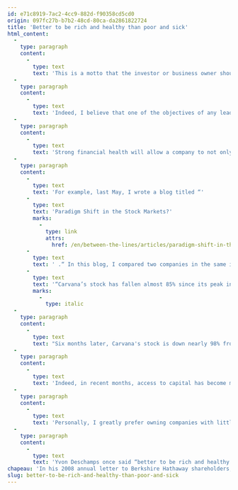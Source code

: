 ```yaml
---
id: e71c8919-7ac2-4cc9-882d-f90358cd5cd0
origin: 097fc27b-b7b2-48cd-80ca-da2861822724
title: 'Better to be rich and healthy than poor and sick'
html_content:
  -
    type: paragraph
    content:
      -
        type: text
        text: 'This is a motto that the investor or business owner should apply at all times in my opinion. However, it becomes even more important during times like these, when interest rates are rising, and the economy is subject to an economic downturn.'
  -
    type: paragraph
    content:
      -
        type: text
        text: 'Indeed, I believe that one of the objectives of any leader should be to offer as many options as possible to the company he leads. One of the best ways to do this is to maintain a healthy balance sheet.'
  -
    type: paragraph
    content:
      -
        type: text
        text: 'Strong financial health will allow a company to not only weather the inevitable difficult times, but eventually to take advantage of the difficulties encountered by its competitors.'
  -
    type: paragraph
    content:
      -
        type: text
        text: 'For example, last May, I wrote a blog titled “'
      -
        type: text
        text: 'Paradigm Shift in the Stock Markets?'
        marks:
          -
            type: link
            attrs:
              href: /en/between-the-lines/articles/paradigm-shift-in-the-stock-markets/
      -
        type: text
        text: ' .“ In this blog, I compared two companies in the same industry, the sale of used cars, CarMax and Carvana, and I wrote this: '
      -
        type: text
        text: '“Carvana’s stock has fallen almost 85% since its peak in August 2021 while CarMax’s has lost around 39% since its peak in November. With this drop in Carvana’s stock, it becomes much more difficult for the company to fund its business (and its losses) on favourable terms… CarMax, on the other hand, has no need for external capital to continue its growth.”'
        marks:
          -
            type: italic
  -
    type: paragraph
    content:
      -
        type: text
        text: "Six months later, Carvana's stock is down nearly 98% from its August 2021 peak. In fact, the company's market value has fallen from around US$60 billion a year ago to nearly $1.3 billion today. As of September 30, 2022, Carvana's balance sheet showed net debt of around $7.1 billion, while its free cash flow was negative $1.04 billion since the start of the year. In my opinion, one of Carvana's main competitors, CarMax, whose stock we own in certain portfolios managed by COTE 100, is likely to benefit from Carvana's financial worries in the coming quarters."
  -
    type: paragraph
    content:
      -
        type: text
        text: 'Indeed, in recent months, access to capital has become much more restricted for businesses. The enthusiasm for share issues or new public offerings (IPOs) shown by investors last year has all but disappeared. In addition, issuing debt is still an option, but the terms are much less advantageous for companies, particularly those that are already quite indebted and whose activities are loss-making.'
  -
    type: paragraph
    content:
      -
        type: text
        text: 'Personally, I greatly prefer owning companies with little debt. Even better, a business will have substantial cash on hand. Such companies could well take advantage of the current conditions to gain market share against their weakened competitors. They could also take advantage of the situation to make acquisitions at bargain prices.'
  -
    type: paragraph
    content:
      -
        type: text
        text: 'Yvon Deschamps once said “better to be rich and healthy than poor and sick”. This is even more true during tough economic times.'
chapeau: 'In his 2008 annual letter to Berkshire Hathaway shareholders, Warren Buffett wrote, “We never want to count on the kindness of strangers in order to meet tomorrow’s obligations.”'
slug: better-to-be-rich-and-healthy-than-poor-and-sick
---
```

